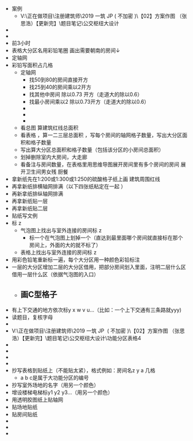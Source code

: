 - 案例
	- V:\正在做项目\注册建筑师\2019 一筑 JP ( 不加密 )\【02】方案作图 （张思浩）【更新完】\题目笔记\公交枢纽大设计
-
-
- 前3小时
- 表格大分区名用彩铅笔圈 画出需要朝南的房间↓
- 定轴网
- 彩铅写面积占几格
	- 定轴网
		- 找50到80的房间直接开方
		- 找25到40的房间乘以2开方
		- 找其他中房间 除以0.73 开方（走道大的除以0.6）
		- 找最小房间乘以2 除以0.73开方（走道大的除以0.6）
		-
		-
		-
	- 看总图 算建筑红线总面积
	- 看表格 ，算一二三层总面积 ，写每个房间的轴网格子数量，写出大分区面积和格子数量
	- 写出算大分区总面积和格子数量（包括该分区的小房间总面积）
	- 划掉删除室内大房间，大走廊
	- 看备注与房间数量，在表格里用思维导图展开房间里有多个房间的房间 展开卫生间男女残 厨餐
- 拿新纸先在1:200或1:300或1:250的硫酸格子纸上画 建筑周围红线
- 再拿新纸排横轴网排满（以下四张纸粘定在一起 ）
- 再新拿纸排纵轴网排满
- 再拿新纸贴一层
- 再拿新纸贴二层
- 贴纸写文例
- 标 z
	- 气泡图上找出与室外连接的房间标 z
		- 标一个在气泡图上划掉一个（直达到最里面哪个房间就直接标在那个房间上，外面的大的就不标了）
	- 表格上找出与室外连接的房间标 z
- 用彩色铅笔重新标一遍，每个大分区用一种颜色彩铅标注
- 一层的大分区增加二层的大分区借用，把部分房间划入里面，注明二层什么区借用一层什么区（依据气泡图的入口）
	- 画C型格子
		-
- 有上下交通的地方依次标y x w v u...（比如：一个上下交通有三条路就yyy)
- 读题目，复核字母
-
- V:\正在做项目\注册建筑师\2019 一筑 JP  ( 不加密 )\【02】方案作图 （张思浩）【更新完】\题目笔记\公交枢纽大设计\功能分区表格4
-
-
-
-
- 抄写表格到贴纸上（不能贴太紧），格式例如：房间名z y a 几格
	- a b c是属于大功能分区的编号
- 抄写室外场地的名字（用另一个颜色）
- 增设楼梯电梯标y1 y2 y3...（用另一个颜色）
- 用透明胶图纸上贴轴网
- 贴场地贴纸
- 贴房间贴纸
-
-
-